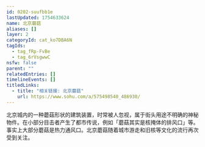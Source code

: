 ```yaml
---
id: 0202-suufbb1e
lastUpdated: 1754633624
name: 北京蘑菇
aliases: []
layer: 2
categoryId: cat_ko7DBA6N
tagIds:
  - tag_fRp-FvBe
  - tag_6rVsgwwC
nsfw: false
parent: ""
relatedEntries: []
timelineEvents: []
titledLinks:
  - title: "相关链接: 北京蘑菇"
    url: https://www.sohu.com/a/575498540_486930/
---
```


北京城内的一种蘑菇形状的建筑装置，时常被人忽视，属于街头用途不明确的神秘物件。在小部分目击者产生了都市传说，例如「蘑菇其实是核掩体的排风口」等。事实上大部分蘑菇是热力通风口。北京蘑菇随着城市游走和旧核等文化的流行再次受到关注。